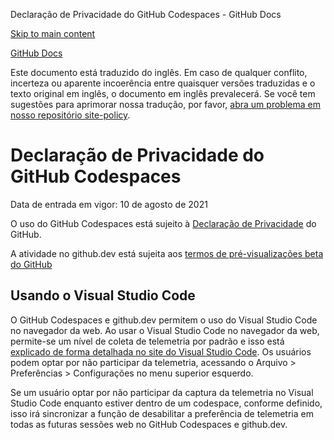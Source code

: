 Declaração de Privacidade do GitHub Codespaces - GitHub Docs

[Skip to main content](#main-content)

[](/pt)[GitHub Docs](/pt)

Este documento está traduzido do inglês. Em caso de qualquer conflito, incerteza ou aparente incoerência entre quaisquer versões traduzidas e o texto original em inglês, o documento em inglês prevalecerá. Se você tem sugestões para aprimorar nossa tradução, por favor, [abra um problema em nosso repositório site-policy](https://github.com/github/site-policy/issues).

Declaração de Privacidade do GitHub Codespaces
==========

Data de entrada em vigor: 10 de agosto de 2021

O uso do GitHub Codespaces está sujeito à [Declaração de Privacidade](/pt/github/site-policy/github-privacy-statement) do GitHub.

A atividade no github.dev está sujeita aos [termos de pré-visualizações beta do GitHub](/pt/github/site-policy/github-terms-of-service#j-beta-previews)

[](#using-visual-studio-code)Usando o Visual Studio Code
----------

O GitHub Codespaces e github.dev permitem o uso do Visual Studio Code no navegador da web. Ao usar o Visual Studio Code no navegador da web, permite-se um nível de coleta de telemetria por padrão e isso está [explicado de forma detalhada no site do Visual Studio Code](https://code.visualstudio.com/docs/getstarted/telemetry). Os usuários podem optar por não participar da telemetria, acessando o Arquivo \> Preferências \> Configurações no menu superior esquerdo.

Se um usuário optar por não participar da captura da telemetria no Visual Studio Code enquanto estiver dentro de um codespace, conforme definido, isso irá sincronizar a função de desabilitar a preferência de telemetria em todas as futuras sessões web no GitHub Codespaces e github.dev.
